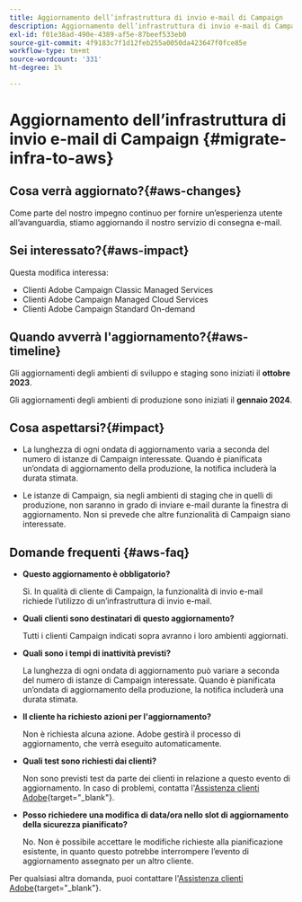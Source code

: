```yaml
---
title: Aggiornamento dell’infrastruttura di invio e-mail di Campaign
description: Aggiornamento dell’infrastruttura di invio e-mail di Campaign
exl-id: f01e38ad-490e-4389-af5e-87beef533eb0
source-git-commit: 4f9183c7f1d12feb255a0050da423647f0fce85e
workflow-type: tm+mt
source-wordcount: '331'
ht-degree: 1%

---
```


# Aggiornamento dell’infrastruttura di invio e-mail di Campaign {#migrate-infra-to-aws}

## Cosa verrà aggiornato?{#aws-changes}

Come parte del nostro impegno continuo per fornire un’esperienza utente all’avanguardia, stiamo aggiornando il nostro servizio di consegna e-mail.

## Sei interessato?{#aws-impact}

Questa modifica interessa:

* Clienti Adobe Campaign Classic Managed Services
* Clienti Adobe Campaign Managed Cloud Services
* Clienti Adobe Campaign Standard On-demand

## Quando avverrà l&#39;aggiornamento?{#aws-timeline}

Gli aggiornamenti degli ambienti di sviluppo e staging sono iniziati il **ottobre 2023**.

Gli aggiornamenti degli ambienti di produzione sono iniziati il **gennaio 2024**.

## Cosa aspettarsi?{#impact}

* La lunghezza di ogni ondata di aggiornamento varia a seconda del numero di istanze di Campaign interessate. Quando è pianificata un’ondata di aggiornamento della produzione, la notifica includerà la durata stimata.

* Le istanze di Campaign, sia negli ambienti di staging che in quelli di produzione, non saranno in grado di inviare e-mail durante la finestra di aggiornamento. Non si prevede che altre funzionalità di Campaign siano interessate.

## Domande frequenti {#aws-faq}

* **Questo aggiornamento è obbligatorio?**

  Sì. In qualità di cliente di Campaign, la funzionalità di invio e-mail richiede l’utilizzo di un’infrastruttura di invio e-mail.

* **Quali clienti sono destinatari di questo aggiornamento?**

  Tutti i clienti Campaign indicati sopra avranno i loro ambienti aggiornati.

* **Quali sono i tempi di inattività previsti?**

  La lunghezza di ogni ondata di aggiornamento può variare a seconda del numero di istanze di Campaign interessate. Quando è pianificata un’ondata di aggiornamento della produzione, la notifica includerà una durata stimata.

* **Il cliente ha richiesto azioni per l&#39;aggiornamento?**

  Non è richiesta alcuna azione. Adobe gestirà il processo di aggiornamento, che verrà eseguito automaticamente.

* **Quali test sono richiesti dai clienti?**

  Non sono previsti test da parte dei clienti in relazione a questo evento di aggiornamento. In caso di problemi, contatta l&#39;[Assistenza clienti Adobe](https://experienceleague.adobe.com/it?support-solution=Campaign#support){target="_blank"}.


* **Posso richiedere una modifica di data/ora nello slot di aggiornamento della sicurezza pianificato?**

  No. Non è possibile accettare le modifiche richieste alla pianificazione esistente, in quanto questo potrebbe interrompere l’evento di aggiornamento assegnato per un altro cliente.

Per qualsiasi altra domanda, puoi contattare l&#39;[Assistenza clienti Adobe](https://experienceleague.adobe.com/it?support-solution=Campaign#support){target="_blank"}.

